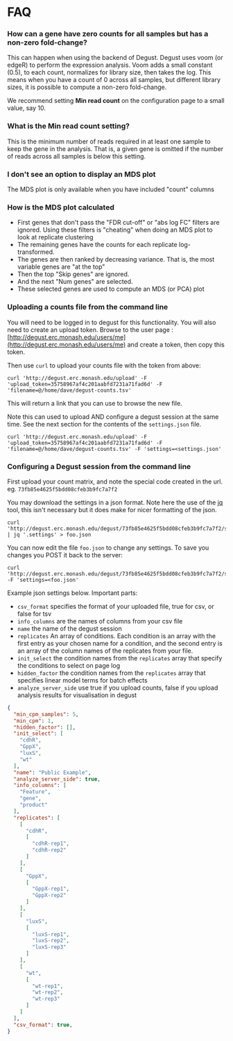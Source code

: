 # FAQ

### How can a gene have zero counts for all samples but has a non-zero fold-change?

This can happen when using the backend of Degust.  Degust uses voom (or edgeR) to perform the expression analysis.  Voom adds a small constant (0.5), to each count, normalizes for library size, then takes the log.  This means when you have a count of 0 across all samples, but different library sizes, it is possible to compute a non-zero fold-change.

We recommend setting **Min read count** on the configuration page to a small value, say 10.

### What is the **Min read count** setting?

This is the minimum number of reads required in at least one sample to keep the gene in the analysis.  That is, a given gene is omitted if the number of reads across all samples is below this setting.


### I don't see an option to display an MDS plot

The MDS plot is only available when you have included "count" columns

### How is the MDS plot calculated

  * First genes that don't pass the "FDR cut-off" or "abs log FC" filters are ignored.  Using these filters is "cheating" when doing an MDS plot to look at replicate clustering
  * The remaining genes have the counts for each replicate log-transformed.
  * The genes are then ranked by decreasing variance.  That is, the most variable genes are "at the top"
  * Then the top "Skip genes" are ignored.
  * And the next "Num genes" are selected.
  * These selected genes are used to compute an MDS (or PCA) plot


### Uploading a counts file from the command line

You will need to be logged in to degust for this functionality.  You will also need to create an upload token.  Browse to the user page : [http://degust.erc.monash.edu/users/me](http://degust.erc.monash.edu/users/me) and create a token, then copy this token.

Then use `curl` to upload your counts file with the token from above:

    curl 'http://degust.erc.monash.edu/upload' -F 'upload_token=35758967af4c201aabfd7231a71fad6d' -F 'filename=@/home/dave/degust-counts.tsv'

This will return a link that you can use to browse the new file.

Note this can used to upload AND configure a degust session at the same time.  See the next section for the contents of the `settings.json` file.

    curl 'http://degust.erc.monash.edu/upload' -F 'upload_token=35758967af4c201aabfd7231a71fad6d' -F 'filename=@/home/dave/degust-counts.tsv' -F 'settings=<settings.json'


### Configuring a Degust session from the command line

First upload your count matrix, and note the special code created in the url.  eg. `73fb85e4625f5bdd08cfeb3b9fc7a7f2`

You may download the settings in a json format.  Note here the use of the [jq](https://stedolan.github.io/jq/) tool, this isn't necessary but it does make for nicer formatting of the json.

    curl 'http://degust.erc.monash.edu/degust/73fb85e4625f5bdd08cfeb3b9fc7a7f2/settings' | jq '.settings' > foo.json

You can now edit the file `foo.json` to change any settings.  To save you changes you POST it back to the server:

    curl 'http://degust.erc.monash.edu/degust/73fb85e4625f5bdd08cfeb3b9fc7a7f2/settings' -F 'settings=<foo.json'


Example json settings below.   Important parts:
  * `csv_format` specifies the format of your uploaded file, true for csv, or false for tsv
  * `info_columns` are the names of columns from your csv file
  * `name` the name of the degust session
  * `replicates` An array of conditions.  Each condition is an array with the first entry as your chosen name for a condition, and the second entry is an array of the column names of the replicates from your file.
  * `init_select` the condition names from the `replicates` array that specify the conditions to select on page log
  * `hidden_factor` the condition names from the `replicates` array that specifies linear model terms for batch effects
  * `analyze_server_side` use true if you upload counts, false if you upload analysis results for visualisation in degust

```json
{
  "min_cpm_samples": 5,
  "min_cpm": 1,
  "hidden_factor": [],
  "init_select": [
    "cdhR",
    "GppX",
    "luxS",
    "wt"
  ],
  "name": "Public Example",
  "analyze_server_side": true,
  "info_columns": [
    "Feature",
    "gene",
    "product"
  ],
  "replicates": [
    [
      "cdhR",
      [
        "cdhR-rep1",
        "cdhR-rep2"
      ]
    ],
    [
      "GppX",
      [
        "GppX-rep1",
        "GppX-rep2"
      ]
    ],
    [
      "luxS",
      [
        "luxS-rep1",
        "luxS-rep2",
        "luxS-rep3"
      ]
    ],
    [
      "wt",
      [
        "wt-rep1",
        "wt-rep2",
        "wt-rep3"
      ]
    ]
  ],
  "csv_format": true,
}
```

